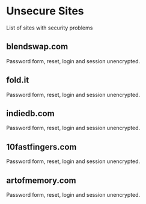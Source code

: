 # Unsecure Sites
List of sites with security problems
## blendswap.com 
Password form, reset, login and session unencrypted.

## fold.it
Password form, reset, login and session unencrypted.

## indiedb.com
Password form, reset, login and session unencrypted.

## 10fastfingers.com
Password form, reset, login and session unencrypted.

## artofmemory.com
Password form, reset, login and session unencrypted.
